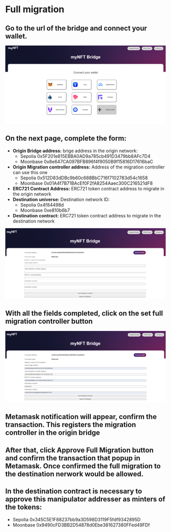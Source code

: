 
# Full migration

## Go to the url of the bridge and connect your wallet.
![1](doc/1.PNG)

## On the next page, complete the form:
- **Origin Bridge address:**  brige address in the origin network:
  - Sepolia 0x5F201e815EBBA0AD9a785cb491D3479bb8AFc7D4
  - Moonbase 0x8e647CA097BFB896f4f9050B9f15816D17616baC
- **Origin Migration controller address:** Address of the migration controller can use this one
  - Sepolia 0x512D83dDBc9b60c688BbC716f7102783d54c1658
  - Moonbase 0x01A4f7B71BAcEf0F2fA8254Aaec300C216521dF8
- **ERC721 Contract Address:**  ERC721 token contract address to migrate in the origin network
- **Destination universe:**  Destination network ID:
  - Sepolia 0x4f84498d
  - Moonbase 0xe810b6b7
- **Destination contract:**  ERC721 token contract address to migrate in the destination network

![2](doc/2.PNG)

## With all the fields completed, click on the set full migration controller button
![3](doc/3.PNG)

## Metamask notification will appear, confirm the transaction. This registers the migration controller in the origin bridge
## After that, click Approve Full Migration button and confirm the transaction that popup in Metamask. Once confirmed the full migration to the destination nerwork would be allowed.

## In the destination contract is necessary to approve this manipulator addresser as minters of the tokens:
  - Sepolia 0x345C5E1F88237bb9a3D598D3119F5fdf9342895D
  - Moonbase 0x9490cFD3BB2D54878d0Ebe381627380FFed49FDf


